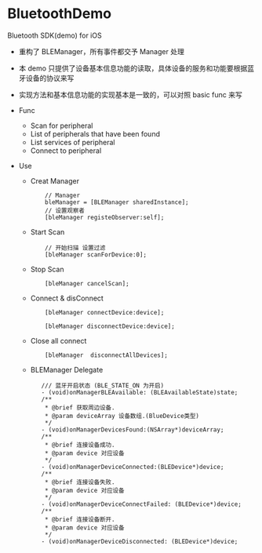 # BluetoothDemo
Bluetooth SDK(demo) for iOS 
* 重构了 BLEManager，所有事件都交予 Manager 处理
* 本 demo 只提供了设备基本信息功能的读取，具体设备的服务和功能要根据蓝牙设备的协议来写
* 实现方法和基本信息功能的实现基本是一致的，可以对照 basic func 来写


* Func
  * Scan for peripheral
  * List of peripherals that have been found
  * List services of peripheral
  * Connect to peripheral


* Use

   * Creat Manager

             // Manager
             bleManager = [BLEManager sharedInstance];
             // 设置观察者
             [bleManager registeObserver:self];


   * Start Scan

             // 开始扫描 设置过滤
             [bleManager scanForDevice:0];


   * Stop Scan
   
             [bleManager cancelScan];

   * Connect & disConnect
     
             [bleManager connectDevice:device];
             
             [bleManager disconnectDevice:device];

   * Close all connect

             [bleManager  disconnectAllDevices];


   * BLEManager Delegate

            /// 蓝牙开启状态 (BLE_STATE_ON 为开启)
            - (void)onManagerBLEAvailable: (BLEAvailableState)state;
            /**
             * @brief 获取周边设备.
             * @param deviceArray 设备数组.(BlueDevice类型)
             */
            - (void)onManagerDevicesFound:(NSArray*)deviceArray;
            /**
             * @brief 连接设备成功.
             * @param device 对应设备
             */
            - (void)onManagerDeviceConnected:(BLEDevice*)device;
            /**
             * @brief 连接设备失败.
             * @param device 对应设备
             */
            - (void)onManagerDeviceConnectFailed: (BLEDevice*)device;
            /**
             * @brief 连接设备断开.
             * @param device 对应设备
             */
            - (void)onManagerDeviceDisconnected: (BLEDevice*)device;
    
